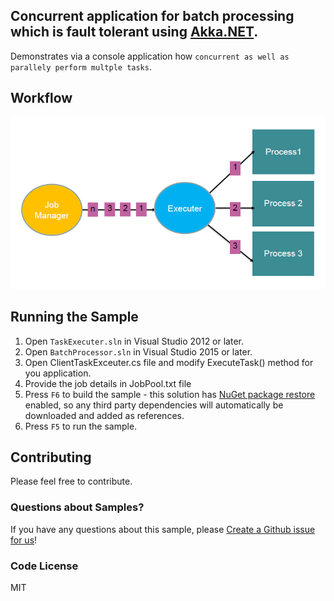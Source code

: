 ﻿## Concurrent application for batch processing which is fault tolerant using [Akka.NET](http://getakka.net/ "Akka.NET - .NET distributed actor framework"). 
Demonstrates via a console application how `concurrent as well as parallely perform multple tasks`. 

## Workflow
![Image of Workflow](/Concurrent-Application/Workflow.PNG)



## Running the Sample
1. Open `TaskExecuter.sln` in Visual Studio 2012 or later.
2. Open `BatchProcessor.sln` in Visual Studio 2015 or later.
3. Open ClientTaskExceuter.cs file and modify ExecuteTask() method for you application.
4. Provide the job details in JobPool.txt file
5. Press `F6` to build the sample - this solution has [NuGet package restore](http://docs.nuget.org/docs/workflows/using-nuget-without-committing-packages) enabled, so any third party dependencies will automatically be downloaded and added as references.
6. Press `F5` to run the sample.


## Contributing

Please feel free to contribute.

### Questions about Samples?

If you have any questions about this sample, please [Create a Github issue for us](https://github.com/ERS-HCL/Generic-Batch-Processor/issues)!

### Code License
MIT








